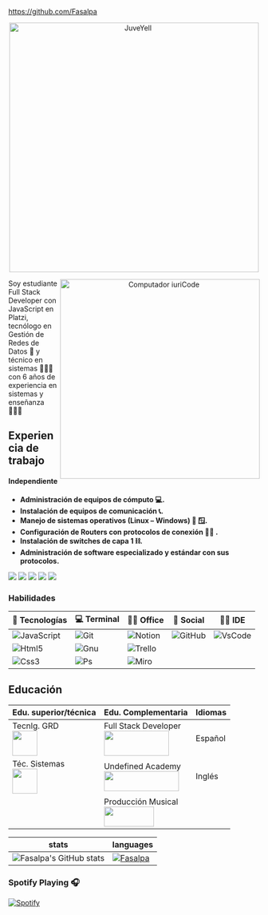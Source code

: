 https://github.com/Fasalpa

<div align="Center">
    <img src="https://readme-typing-svg.demolab.com?font=nunito&weight=900&size=27&pause=1000&center=true&vCenter=true&width=470&height=80&lines=Hola%2C+Soy+Fabi%C3%A1n+Salamanca" alt="JuveYell" width="500px">
  <br />

<img
    src="https://i.ibb.co/hdKY1k5/laptop-electronic-portable-computer-notebook-line-pop-art-potrait-logo-colorful-design-illustration.png"
    min-width="400px"
    max-width="400px"
    width="400px"
    align="right"
    alt="Computador iuriCode"
  />

  <p align="left">
    Soy estudiante Full Stack Developer con JavaScript en Platzi, tecnólogo en
    Gestión de Redes de Datos 📡 y técnico en sistemas 👨🏽‍💻 con 6 años de
    experiencia en sistemas y enseñanza 👨🏽‍🏫
  </p>


<h2 align="left">Experiencia de trabajo</h2>
    
<h4 align="left">Independiente</h4>

<p>
    <ul align="left"><strong>
        <li>Administración de equipos de cómputo 💻.</li>
        <li>Instalación de equipos de comunicación 📞.</li>
        <li>Manejo de sistemas operativos (Linux – Windows) 🐧 🪟.</li>
        <li>Configuración de Routers con protocolos de conexión 🕵🏽 .</li>
        <li>Instalación de switches de capa 1 ⛓.</li>
        <li>Administración de software especializado y estándar con sus protocolos.</li>
    </strong>
    </ul>
</p>

</div>

<p align="left">

  <a href="#" alt="Gmail">
  <img src="https://img.shields.io/badge/-Gmail-FF0000?style=flat-square&labelColor=FF0000&logo=gmail&logoColor=white&link=LINK-DO-SEU-EMAIL" /></a>

  <a href="#" alt="Linkedin">
  <img src="https://img.shields.io/badge/-Linkedin-0e76a8?style=flat-square&logo=Linkedin&logoColor=white&link=LINK-DO-SEU-LINKEDIN" /></a>

  <a href="#" alt="WhatsApp">
  <img src="https://img.shields.io/badge/-WhatsApp-25d366?style=flat-square&labelColor=25d366&logo=whatsapp&logoColor=white&link=API-DO-SEU-WHATSAPP"/></a>

  <a href="#" alt="Facebook">
  <img src="https://img.shields.io/badge/-Facebook-3b5998?style=flat-square&labelColor=3b5998&logo=facebook&logoColor=white&link=LINK-DO-SEU-FACEBOOK"/></a>

  <a href="#" alt="Instagram">
  <img src="https://img.shields.io/badge/-Instagram-DF0174?style=flat-square&labelColor=DF0174&logo=instagram&logoColor=white&link=LINK-DO-SEU-INSTAGRAM"/></a>
</p>
</div>

<h3 align="left">Habilidades</h3>


| **📡 Tecnologías**                                                                                                 | **💻 Terminal**                                                                                            | **👨‍💻 Office**                                                                                      | **👨 Social**                                                                                          | **👩‍💻 IDE**                                                                                                         |
|--------------------------------------------------------------------------------------------------------------------|------------------------------------------------------------------------------------------------------------|-------------------------------------------------------------------------------------------------------|--------------------------------------------------------------------------------------------------------|-----------------------------------------------------------------------------------------------------------------------|
| ![JavaScript](https://img.shields.io/badge/JavaScript-323330?style=for-the-badge&logo=javascript&logoColor=F7DF1E) | ![Git](https://img.shields.io/badge/GIT-E44C30?style=for-the-badge&logo=git&logoColor=white)               | ![Notion](https://img.shields.io/badge/Notion-000000?style=for-the-badge&logo=notion&logoColor=white) | ![GitHub](	https://img.shields.io/badge/GitHub-100000?style=for-the-badge&logo=github&logoColor=white) | ![VsCode](https://img.shields.io/badge/VSCode-0078D4?style=for-the-badge&logo=visual%20studio%20code&logoColor=white) |
| ![Html5](https://img.shields.io/badge/HTML5-E34F26?style=for-the-badge&logo=html5&logoColor=white)                 | ![Gnu](https://img.shields.io/badge/GNU%20Bash-4EAA25?style=for-the-badge&logo=GNU%20Bash&logoColor=white) | ![Trello](https://img.shields.io/badge/Trello-0052CC?style=for-the-badge&logo=trello&logoColor=white) |                                                                                                        |                                                                                                                       |
| ![Css3](https://img.shields.io/badge/CSS3-1572B6?style=for-the-badge&logo=css3&logoColor=white)                    | ![Ps](https://img.shields.io/badge/powershell-5391FE?style=for-the-badge&logo=powershell&logoColor=white)  | ![Miro](https://img.shields.io/badge/Miro-F7C922?style=for-the-badge&logo=Miro&logoColor=050036)      |                                                                                                        |                                                                                                                       |

## Educación

| Edu. superior/técnica                                                                                                                                                         | Edu. Complementaria                                                                                                                                          | Idiomas |
| ----------------------------------------------------------------------------------------------------------------------------------------------------------------------------- | ------------------------------------------------------------------------------------------------------------------------------------------------------------ | ------- |
| Tecnlg. GRD <br><img src="https://upload.wikimedia.org/wikipedia/commons/thumb/8/83/Sena_Colombia_logo.svg/2090px-Sena_Colombia_logo.svg.png" width="50px" height="50px"/>    | Full Stack Developer <br><img src="https://static.platzi.com/static/images/footer/logo.png" width="130px" height="50px"/>                                    | Español |
| Téc. Sistemas <br> <img src="https://upload.wikimedia.org/wikipedia/commons/thumb/8/83/Sena_Colombia_logo.svg/2090px-Sena_Colombia_logo.svg.png" width="50px" height="50px"/> | Undefined Academy <br><img src="https://undefined.sh/content/images/2022/11/Color-invert-blackPearl--Direction-horizontal.png" width="150px" height="40px"/> | Inglés  |
|                                                                                                                                                                               | Producción Musical <br> <img src="https://dnamusic.edu.co/wp-content/uploads/2022/05/dna-logo-blanco.png" width="100px" height="40px"/>                      |

| **stats** | **languages** |
|---|---|
| ![Fasalpa's GitHub stats](https://github-readme-stats.vercel.app/api?username=Fasalpa&show_icons=true&theme=dracula) | [![Fasalpa](https://github-readme-stats.vercel.app/api/top-langs/?username=Fasalpa&layout=compact&theme=radical)](https://github.com/Fasalpa/github-readme-stats) |


### Spotify Playing 🎧
[![Spotify](https://novatorem.visualbean.vercel.app/api/spotify)](https://open.spotify.com/user/p4zg1ngsaef0h2ilxi5c4yels)

